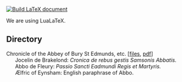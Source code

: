 [![Build LaTeX document](https://github.com/rcw5890/bochus/actions/workflows/latex.yml/badge.svg)](https://github.com/rcw5890/bochus/actions/workflows/latex.yml)

We are using LuaLaTeX.

## Directory
Chronicle of the Abbey of Bury St Edmunds, etc. [[files](books/jocelin_cronica/), [pdf](https://github.com/rcw5890/bochus/raw/master/books/jocelin_cronica/main.pdf)]  
&nbsp;&nbsp;&nbsp;&nbsp;&nbsp;&nbsp;Jocelin de Brakelond: _Cronica de rebus gestis Samsonis Abbatis._  
&nbsp;&nbsp;&nbsp;&nbsp;&nbsp;&nbsp;Abbo de Fleury: _Passio Sancti Eadmundi Regis et Martyris._  
&nbsp;&nbsp;&nbsp;&nbsp;&nbsp;&nbsp;Ælfric of Eynsham: English paraphrase of Abbo.
